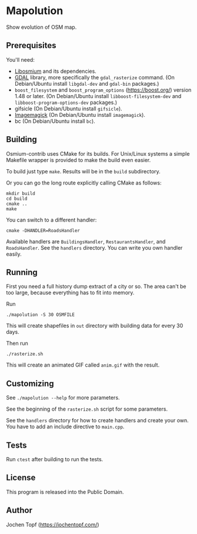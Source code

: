 
# Mapolution

Show evolution of OSM map.

## Prerequisites

You'll need:

* [Libosmium](https://osmcode.org/libosmium) and its dependencies.
* [GDAL](https://gdal.org/) library, more specifically the `gdal_rasterize`
  command. (On Debian/Ubuntu install `libgdal-dev` and `gdal-bin` packages.)
* `boost_filesystem` and `boost_program_options`
  (https://boost.org/) version 1.48 or later.
  (On Debian/Ubuntu install `libboost-filesystem-dev`
  and `libboost-program-options-dev` packages.)
* gifsicle (On Debian/Ubuntu install `gifsicle`).
* [Imagemagick](https://www.imagemagick.org/)
  (On Debian/Ubuntu install `imagemagick`).
* bc (On Debian/Ubuntu install `bc`).


## Building

Osmium-contrib uses CMake for its builds. For Unix/Linux systems a simple
Makefile wrapper is provided to make the build even easier.

To build just type `make`. Results will be in the `build` subdirectory.

Or you can go the long route explicitly calling CMake as follows:

    mkdir build
    cd build
    cmake ..
    make

You can switch to a different handler:

    cmake -DHANDLER=RoadsHandler

Available handlers are `BuildingsHandler`, `RestaurantsHandler`, and
`RoadsHandler`. See the `handlers` directory. You can write you own handler
easily.


## Running

First you need a full history dump extract of a city or so. The area
can't be too large, because everything has to fit into memory.

Run

    ./mapolution -S 30 OSMFILE

This will create shapefiles in `out` directory with building data for
every 30 days.

Then run

    ./rasterize.sh

This will create an animated GIF called `anim.gif` with the result.


## Customizing

See `./mapolution --help` for more parameters.

See the beginning of the `rasterize.sh` script for some parameters.

See the `handlers` directory for how to create handlers and create
your own. You have to add an include directive to `main.cpp`.


## Tests

Run `ctest` after building to run the tests.


## License

This program is released into the Public Domain.


## Author

Jochen Topf (https://jochentopf.com/)

